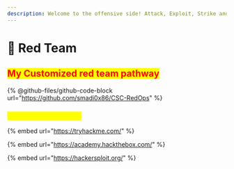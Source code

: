 ```yaml
---
description: Welcome to the offensive side! Attack, Exploit, Strike and Hunt them down.
---
```


# 🔴 Red Team

## <mark style="color:red;">My Customized red team pathway</mark>

{% @github-files/github-code-block url="https://github.com/smadi0x86/CSC-RedOps" %}

### <mark style="color:yellow;">Additional Resources</mark>

{% embed url="https://tryhackme.com/" %}

{% embed url="https://academy.hackthebox.com/" %}

{% embed url="https://hackersploit.org/" %}
